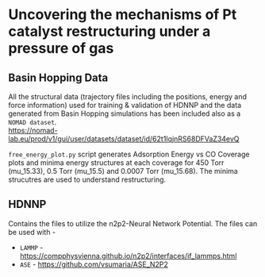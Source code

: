 # Uncovering the mechanisms of Pt catalyst restructuring under a pressure of gas

## Basin Hopping Data
All the structural data (trajectory files including the positions, energy and force information) used for training & validation of HDNNP and the data  generated from Basin Hopping simulations has been included also as a `NOMAD dataset`.  
https://nomad-lab.eu/prod/v1/gui/user/datasets/dataset/id/62t1IqjnRS68DFVaZ34evQ

`free_energy_plot.py` script generates Adsorption Energy vs CO Coverage plots and minima energy structures at each coverage for 450 Torr (mu_15.33), 0.5 Torr (mu_15.5) and 0.0007 Torr (mu_15.68). The minima strucutres are used to understand restructuring. 

## HDNNP
Contains the files to utilize the n2p2-Neural Network Potential. The files can be used with - 
- `LAMMP` - https://compphysvienna.github.io/n2p2/interfaces/if_lammps.html
- `ASE` - https://github.com/vsumaria/ASE_N2P2
